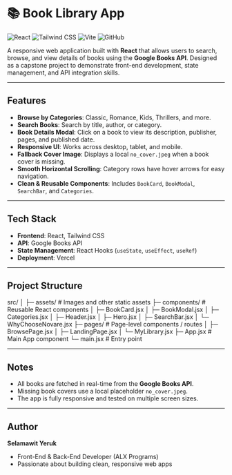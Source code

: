 # 📚 Book Library App

![React](https://img.shields.io/badge/React-17.0.2-blue?logo=react&logoColor=white)
![Tailwind CSS](https://img.shields.io/badge/Tailwind_CSS-3.3.2-blue?logo=tailwind-css&logoColor=white)
![Vite](https://img.shields.io/badge/Vite-4.4.9-purple?logo=vite&logoColor=white)
![GitHub](https://img.shields.io/badge/GitHub-Repository-black?logo=github&logoColor=white)

A responsive web application built with **React** that allows users to search, browse, and view details of books using the **Google Books API**. Designed as a capstone project to demonstrate front-end development, state management, and API integration skills.

---

## **Features**

- **Browse by Categories**: Classic, Romance, Kids, Thrillers, and more.  
- **Search Books**: Search by title, author, or category.  
- **Book Details Modal**: Click on a book to view its description, publisher, pages, and published date.  
- **Responsive UI**: Works across desktop, tablet, and mobile.  
- **Fallback Cover Image**: Displays a local `no_cover.jpeg` when a book cover is missing.  
- **Smooth Horizontal Scrolling**: Category rows have hover arrows for easy navigation.  
- **Clean & Reusable Components**: Includes `BookCard`, `BookModal`, `SearchBar`, and `Categories`.  

---

## **Tech Stack**

- **Frontend**: React, Tailwind CSS  
- **API**: Google Books API  
- **State Management**: React Hooks (`useState`, `useEffect`, `useRef`)  
- **Deployment**: Vercel  

---

## **Project Structure**

src/
│
├─ assets/           # Images and other static assets
├─ components/       # Reusable React components
│   ├─ BookCard.jsx
│   ├─ BookModal.jsx
│   ├─ Categories.jsx
│   ├─ Header.jsx
│   ├─ Hero.jsx
│   ├─ SearchBar.jsx
│   └─ WhyChooseNovare.jsx
├─ pages/            # Page-level components / routes
│   ├─ BrowsePage.jsx
│   ├─ LandingPage.jsx
│   └─ MyLibrary.jsx
├─ App.jsx           # Main App component
└─ main.jsx          # Entry point

---

## **Notes**

- All books are fetched in real-time from the **Google Books API**.  
- Missing book covers use a local placeholder `no_cover.jpeg`.  
- The app is fully responsive and tested on multiple screen sizes.  

---

## **Author**

**Selamawit Yeruk**  
- Front-End & Back-End Developer (ALX Programs)  
- Passionate about building clean, responsive web apps  
